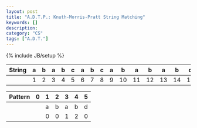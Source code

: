 ```yaml
---
layout: post
title: "A.D.T.P.: Knuth-Morris-Pratt String Matching"
keywords: []
description: 
category: "CS"
tags: ["A.D.T."]
---
```

{% include JB/setup %}


| String | a | b | a | b | c | a | b | c | a | b  | a  | b  | a  | b  | d  |
|--------|---|---|---|---|---|---|---|---|---|----|----|----|----|----|----|
|        | 1 | 2 | 3 | 4 | 5 | 6 | 7 | 8 | 9 | 10 | 11 | 12 | 13 | 14 | 15 |

| Pattern | 0 | 1 | 2 | 3 | 4 | 5 |
|---------|---|---|---|---|---|---|
|         |   | a | b | a | b | d |
|         |   | 0 | 0 | 1 | 2 | 0 |
